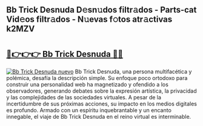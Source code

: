 ## Bb Trick Desnuda D𝚎sn𝚞dos filtr𝚊dos - Parts-cat Vid𝚎os filtr𝚊dos - N𝚞evas f𝚘tos atr𝚊ctivas k2MZV

# <h2><a href="http://mb9u1cj.tromn.icu/?c=Bb+Trick+Desnuda">🔗👉👉👉 Bb Trick Desnuda 🔗🔗</a></h2>

[![Bb Trick Desnuda nuevo](https://i.imgur.com/pEAQMta.gif)](http://mb9u1cj.tromn.icu/?c=Bb+Trick+Desnuda)
Bb Trick Desnuda, una persona multifacética y polémica, desafía la descripción simple. Su enfoque poco ortodoxo para construir una personalidad web ha magnetizado y ofendido a los observadores, generando debates sobre la expresión artística, la privacidad y las complejidades de las sociedades virtuales. A pesar de la incertidumbre de sus próximas acciones, su impacto en los medios digitales es profundo. Armado con un espíritu inquebrantable y un encanto innegable, el viaje de Bb Trick Desnuda en el reino virtual es interminable.

